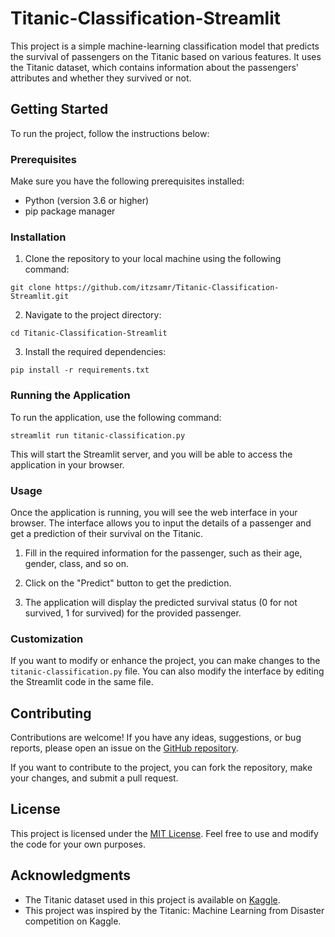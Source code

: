 # Titanic-Classification-Streamlit

This project is a simple machine-learning classification model that predicts the survival of passengers on the Titanic based on various features. It uses the Titanic dataset, which contains information about the passengers' attributes and whether they survived or not.

## Getting Started

To run the project, follow the instructions below:

### Prerequisites

Make sure you have the following prerequisites installed:

- Python (version 3.6 or higher)
- pip package manager

### Installation

1. Clone the repository to your local machine using the following command:

```shell
git clone https://github.com/itzsamr/Titanic-Classification-Streamlit.git
```

2. Navigate to the project directory:

```shell
cd Titanic-Classification-Streamlit
```

3. Install the required dependencies:

```shell
pip install -r requirements.txt
```

### Running the Application

To run the application, use the following command:

```shell
streamlit run titanic-classification.py
```

This will start the Streamlit server, and you will be able to access the application in your browser.

### Usage

Once the application is running, you will see the web interface in your browser. The interface allows you to input the details of a passenger and get a prediction of their survival on the Titanic.

1. Fill in the required information for the passenger, such as their age, gender, class, and so on.

2. Click on the "Predict" button to get the prediction.

3. The application will display the predicted survival status (0 for not survived, 1 for survived) for the provided passenger.

### Customization

If you want to modify or enhance the project, you can make changes to the `titanic-classification.py` file. You can also modify the interface by editing the Streamlit code in the same file.

## Contributing

Contributions are welcome! If you have any ideas, suggestions, or bug reports, please open an issue on the [GitHub repository](https://github.com/your-username/titanic-classification/issues).

If you want to contribute to the project, you can fork the repository, make your changes, and submit a pull request.

## License

This project is licensed under the [MIT License](LICENSE). Feel free to use and modify the code for your own purposes.

## Acknowledgments

- The Titanic dataset used in this project is available on [Kaggle](https://www.kaggle.com/c/titanic).
- This project was inspired by the Titanic: Machine Learning from Disaster competition on Kaggle.
